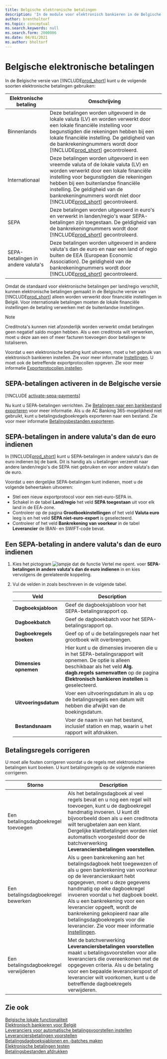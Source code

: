 ```yaml
---
title: Belgische elektronische betalingen
description: 'In de module voor elektronisch bankieren in de Belgische versie van Business Central kunt u elektronische betalingen naar binnen- en buitenland, en SEPA en niet-Euro SEPA verzenden.'
author: brentholtorf
ms.topic: conceptual
ms.search.keywords: null
ms.search.form: 2000006
ms.date: 04/01/2021
ms.author: bholtorf
---
```

# Belgische elektronische betalingen

In de Belgische versie van [!INCLUDE[prod_short](../../includes/prod_short.md)] kunt u de volgende soorten elektronische betalingen gebruiken:  

|Elektronische betaling|Omschrijving|  
|------------------------|---------------------------------------|  
|Binnenlands|Deze betalingen worden uitgevoerd in de lokale valuta (LV) en worden verwerkt door een lokale financiële instelling voor begunstigden die rekeningen hebben bij een lokale financiële instelling. De geldigheid van de bankrekeningnummers wordt door [!INCLUDE[prod_short](../../includes/prod_short.md)] gecontroleerd.|  
|Internationaal|Deze betalingen worden uitgevoerd in een vreemde valuta of de lokale valuta (LV) en worden verwerkt door een lokale financiële instelling voor begunstigden die rekeningen hebben bij een buitenlandse financiële instelling. De geldigheid van de bankrekeningnummers wordt niet door [!INCLUDE[prod_short](../../includes/prod_short.md)] gecontroleerd.|  
|SEPA|Deze betalingen worden uitgevoerd in euro's en verwerkt in landen/regio's waar SEPA-betalingen zijn toegestaan. De geldigheid van de bankrekeningnummers wordt door [!INCLUDE[prod_short](../../includes/prod_short.md)] gecontroleerd.|  
|SEPA-betalingen in andere valuta's|Deze betalingen worden uitgevoerd in andere valuta's dan de euro en naar een land of regio buiten de EEA (European Economic Association). De geldigheid van de bankrekeningnummers wordt door [!INCLUDE[prod_short](../../includes/prod_short.md)] gecontroleerd.|  

Omdat de standaard voor elektronische betalingen per land/regio verschilt, kunnen elektronische betalingen gemaakt in de Belgische versie van [!INCLUDE[prod_short](../../includes/prod_short.md)] alleen worden verwerkt door financiële instellingen in België. Voor internationale betalingen moeten de lokale financiële instellingen de betaling verwerken met de buitenlandse instellingen.  

> [!NOTE]  
> Creditnota's kunnen niet afzonderlijk worden verwerkt omdat betalingen geen negatief saldo mogen hebben. Als u een creditnota wilt verwerken, moet u deze aan een of meer facturen toevoegen door betalingen te totaliseren.  

Voordat u een elektronische betaling kunt uitvoeren, moet u het gebruik van elektronisch bankieren instellen. Zie voor meer informatie [Instellingen](belgian-electronic-banking.md#setup). U moet ook de betreffende exportprotocollen opgeven. ZIe voor meer informatie [Exportprotocollen instellen](how-to-set-up-export-protocols.md).  

## SEPA-betalingen activeren in de Belgische versie

[!INCLUDE [activate-sepa-payments](../includes/BENL/activate-sepa-payments.md)]

Nu kunt u SEPA-betalingen verrichten. Zie [Betalingen naar een bankbestand exporteren](../../finance-make-payments-with-bank-data-conversion-service-or-sepa-credit-transfer.md#exporting-payments-to-a-bank-file) voor meer informatie. Als u de AC Banking 365-mogelijkheid niet gebruikt, kunt u betalingsdagboekregels exporteren naar een bestand. Zie voor meer informatie [Betalingsbestanden exporteren](how-to-print-payment-files.md).  

## SEPA-betalingen in andere valuta's dan de euro indienen

In [!INCLUDE[prod_short](../../includes/prod_short.md)] kunt u SEPA-betalingen in andere valuta's dan de euro indienen bij de bank. Dit is handig als u betalingen verzendt naar andere landen/regio's die SEPA niet gebruiken en voor andere valuta's dan de euro.  

Voordat u een dergelijke SEPA-betalingen kunt indienen, moet u de volgende beheertaken uitvoeren:  

- Stel een nieuw exportprotocol voor een niet-euro-SEPA in.  
- Schakel in de tabel **Land/regio** het veld **SEPA toegestaan** uit voor elk land in de EEA-zone.  
- Controleer op de pagina **Grootboekinstellingen** of het veld **Valuta euro** leeg is en het veld **SEPA niet-euro-export** is geselecteerd.  
- Controleer of het veld **Bankrekening van voorkeur** in de tabel **Leverancier** de IBAN- en SWIFT-code bevat.  

## Een SEPA-betaling in andere valuta's dan de euro indienen  

1. Kies het pictogram ![lampje dat de functie Vertel me opent.](../../media/ui-search/search_small.png "Vertel me wat u wilt doen") voer **SEPA-betalingen in andere valuta's dan de euro indienen** in en kies vervolgens de gerelateerde koppeling.  
2. Vul de velden in zoals beschreven in de volgende tabel.  

    |Veld|Description|  
    |---------------------------------|---------------------------------------|  
    |**Dagboeksjabloon**|Geef de dagboeksjabloon voor het SEPA-betalingsrapport op.|  
    |**Dagboekbatch**|Geef de dagboekbatch voor het SEPA-betalingsrapport op.|  
    |**Dagboekregels boeken**|Geef op of u de betalingsregels naar het grootboek wilt overbrengen.|  
    |**Dimensies opnemen**|Hier kunt u de dimensies invoeren die u in het SEPA-betalingsrapport wilt opnemen. De optie is alleen beschikbaar als het veld **Alg. dagb.regels samenvatten** op de pagina **Elektronisch bankieren instellen** is geselecteerd.|  
    |**Uitvoeringsdatum**|Voer een uitvoeringsdatum in als u op de betalingsregels een datum wilt hebben die afwijkt van de boekingsdatum.|  
    |**Bestandsnaam**|Voer de naam in van het bestand, inclusief station en map, waarin u het rapport wilt afdrukken.|  

## Betalingsregels corrigeren

U moet alle fouten corrigeren voordat u de regels met elektronische betalingen kunt boeken. U kunt betalingsregels op de volgende manieren corrigeren.  

|Storno|Description|  
|----------------|---------------------------------------|  
|Een betalingsdagboekregel toevoegen|Als het betalingsdagboek al veel regels bevat en u nog een regel wilt toevoegen, kunt u de dagboekregel handmatig invoeren. U kunt dit bijvoorbeeld doen als u een creditnota wilt terugbetalen aan een klant. Dergelijke klantbetalingen worden niet automatisch voorgesteld door de batchverwerking **Leveranciersbetalingen voorstellen**.|  
|Een betalingsdagboekregel bewerken|Als u geen bankrekening aan het betalingsdagboek hebt toegewezen of als u geen bankrekening van voorkeur op de leverancierskaart hebt opgegeven, moet u deze gegevens handmatig op elke dagboekregel invoeren voordat u het dagboek boekt. Als u een bankrekening voor een leverancier opgeeft, wordt de bankrekening gekopieerd naar alle betalingsdagboekregels voor die leverancier. Zie voor meer informatie [Instellingen](belgian-electronic-banking.md#setup).|  
|Een betalingsdagboekregel verwijderen|Met de batchverwerking **Leveranciersbetalingen voorstellen** maakt u betalingsvoorstellen voor alle leveranciers die overeenkomen met de opgegeven criteria. Als u de betaling voor een bepaalde leverancierspost of leverancier wilt voorkomen, kunt u de betreffende dagboekregels verwijderen.|  


## Zie ook

[Belgische lokale functionaliteit](belgium-local-functionality.md)  
[Elektronisch bankieren voor België](belgian-electronic-banking.md)  
[Leveranciers voor automatische betalingsvoorstellen instellen](how-to-set-up-vendors-for-automatic-payment-suggestions.md)  
[Leveranciersbetalingen voorstellen](../../payables-how-suggest-vendor-payments.md)  
[Betalingsdagboeksjablonen en -batches maken](how-to-create-payment-journal-templates-and-batches.md)  
[Elektronische betalingen testen](how-to-test-electronic-payments.md)  
[Betalingsbestanden afdrukken](how-to-print-payment-files.md)  
